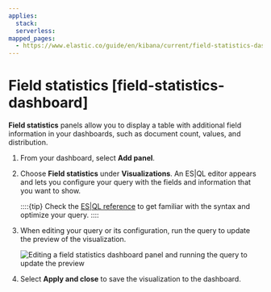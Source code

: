 ```yaml
---
applies:
  stack:
  serverless:
mapped_pages:
  - https://www.elastic.co/guide/en/kibana/current/field-statistics-dashboard.html
---
```


# Field statistics [field-statistics-dashboard]

**Field statistics** panels allow you to display a table with additional field information in your dashboards, such as document count, values, and distribution.

1. From your dashboard, select **Add panel**.
2. Choose **Field statistics** under **Visualizations**. An ES|QL editor appears and lets you configure your query with the fields and information that you want to show.

   ::::{tip}
   Check the [ES|QL reference](https://www.elastic.co/guide/en/elasticsearch/reference/current/esql-language.html) to get familiar with the syntax and optimize your query.
   ::::

3. When editing your query or its configuration, run the query to update the preview of the visualization.

    ![Editing a field statistics dashboard panel and running the query to update the preview](https://images.contentstack.io/v3/assets/bltefdd0b53724fa2ce/blte2b1371159f5b9ff/66fc6ca13804eb2532b20727/field-statistics-preview-8.16.0.gif "")

4. Select **Apply and close** to save the visualization to the dashboard.
